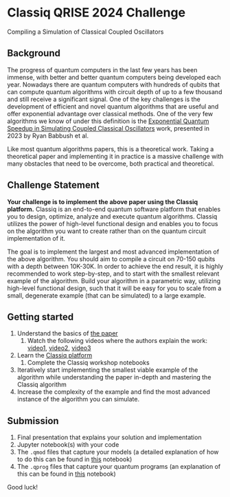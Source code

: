 # Classiq QRISE 2024 Challenge
Compiling a Simulation of Classical Coupled Oscillators

## Background
The progress of quantum computers in the last few years has been immense, with better and better quantum computers being developed each year. Nowadays there are quantum computers with hundreds of qubits that can compute quantum algorithms with circuit depth of up to a few thousand and still receive a significant signal. One of the key challenges is the development of efficient and novel quantum algorithms that are useful and offer exponential advantage over classical methods. One of the very few algorithms we know of under this definition is the [Exponential Quantum Speedup in Simulating Coupled Classical Oscillators](https://journals.aps.org/prx/pdf/10.1103/PhysRevX.13.041041) work, presented in 2023 by Ryan Babbush et al.

Like most quantum algorithms papers, this is a theoretical work. Taking a theoretical paper and implementing it in practice is a massive challenge with many obstacles that need to be overcome, both practical and theoretical.

## Challenge Statement
**Your challenge is to implement the above paper using the Classiq platform.** Classiq is an end-to-end quantum software platform that enables you to design, optimize, analyze and execute quantum algorithms. Classiq utilizes the power of high-level functional design and enables you to focus on the algorithm you want to create rather than on the quantum circuit implementation of it.

The goal is to implement the largest and most advanced implementation of the above algorithm. You should aim to compile a circuit on 70-150 qubits with a depth between 10K-30K. In order to achieve the end result, it is highly recommended to work step-by-step, and to start with the smallest relevant example of the algorithm. Build your algorithm in a parametric way, utilizing high-level functional design, such that it will be easy for you to scale from a small, degenerate example (that can be simulated) to a large example.

## Getting started
1. Understand the basics of [the paper](https://journals.aps.org/prx/pdf/10.1103/PhysRevX.13.041041)
    1.   Watch the following videos where the authors explain the work: [video1](https://www.youtube.com/watch?v=d6LU9DYuErs), [video2](https://www.youtube.com/watch?v=lzw9H1fNW6U), [video3](https://www.youtube.com/watch?v=rY_8H78oDlQ)
2. Learn the [Classiq platform](https://platform.classiq.io/)
   1. Complete the Classiq workshop notebooks
4.   Iteratively start implementing the smallest viable example of the algorithm while understanding the paper in-depth and mastering the Classiq algorithm
5.   Increase the complexity of the example and find the most advanced instance of the algorithm you can simulate.

## Submission
1. Final presentation that explains your solution and implementation
2. Jupyter notebook(s) with your code
3. The `.qmod` files that capture your models (a detailed explanation of how to do this can be found in [this](https://github.com/iQuHACK/2024_Classiq/blob/main/classiq_challenge.ipynb) notebook)
4. The `.qprog` files that capture your quantum programs (an explanation of this can be found in [this](https://github.com/iQuHACK/2024_Classiq/blob/main/classiq_challenge.ipynb) notebook)

Good luck!
